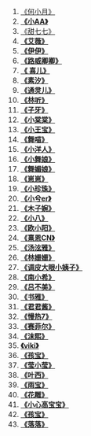 1. [《何小月》](https://www.yy.com/u/1831490942)
2. **[《小AA》](https://www.yy.com/u/668993)**
3. [《甜七七》](https://www.yy.com/u/1529093)
4. **[《艾薇》](https://www.yy.com/u/660740)**
5. **[《伊伊》](https://www.yy.com/u/2348435733)**
6. **[《路威卿卿》](https://www.yy.com/u/750633423)** 
7. **[《  喜儿》](https://www.yy.com/u/2426858786)** 
8. **[《素汐》](https://www.yy.com/u/2407705263)** 
9. **[《通灵儿》](https://www.yy.com/u/1810836459)** 
10. **[《林听》](https://www.yy.com/u/1472664162)** 
11. **[《子牙》](https://www.yy.com/u/710336)** 
12. **[《小棠棠》](https://www.yy.com/u/2334393581)** 
13. **[《小王宝》](https://www.yy.com/u/1464419681)** 
14. **[《舞喵》](https://www.yy.com/u/1681108203)** 
15. **[《小洋人》](https://www.yy.com/u/222718)** 
16. **[《小舞娘》](https://www.yy.com/u/1938639285)** 
17. **[《舞媚娘》](https://www.yy.com/u/6107978)** 
18. **[《崽崽》](https://www.yy.com/u/626726)** 
19. **[《小珍珠》](https://www.yy.com/u/9462228)** 
20. **[《小兮er》](https://www.yy.com/u/1738916952)** 
21. **[《木子婉》](https://www.yy.com/u/561733)** 
22. **[《小八》](https://www.yy.com/u/2283273681)** 
23. **[《欧小阳》](https://www.yy.com/u/154691)** 
24. **[《熹恩CN》](https://www.yy.com/u/1530721473)** 
25. **[《汤泫雅》](https://www.yy.com/u/2293808206)** 
26. **[《林姗姗》](https://www.yy.com/u/1789870184)** 
27. **[《调皮大眼小姨子》](https://www.yy.com/u/2327604383)** 
28. **[《南小希》](https://www.yy.com/u/524243750)** 
29. **[《吕不美》](https://www.yy.com/u/7956168)** 
30. **[《书雅》](https://www.yy.com/u/2104854154)** 
31. **[《君君酱》](https://www.yy.com/u/1827146825)** 
32. **[《慢热7》](https://www.yy.com/u/1394787482)** 
33. **[《赛菲尔》](https://www.yy.com/u/984742613)** 
34. **[《沫熙》](https://www.yy.com/u/2312478273)** 
35. **[《viki》](https://www.yy.com/u/1508937507)** 
36. **[《孩宝》](https://www.yy.com/u/7819008)** 
37. **[《莹小莹》](https://www.yy.com/u/1840794963)** 
38. **[《叶西》](https://www.yy.com/u/1943830494)** 
39. **[《雨宝》](https://www.yy.com/u/5885167)** 
40. **[《花雕》](https://www.yy.com/u/1346429986)** 
41. **[《小心高宝宝》](https://www.yy.com/u/1849633438)**  
42. **[《孩宝》](https://www.yy.com/u/7819008)** 
43. **[《落落》](https://www.yy.com/u/1770911681)** 